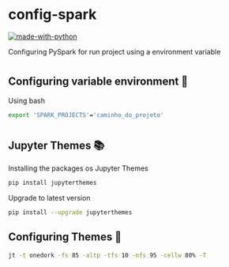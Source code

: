 # config-spark
[![made-with-python](https://img.shields.io/badge/Made%20with-Python-1f425f.svg)](https://www.python.org/)

Configuring PySpark for run project using a environment variable

# 
## **Configuring variable environment 📃**
Using bash
```sh
export 'SPARK_PROJECTS'='caminho_do_projeto'
```

# 
## **Jupyter Themes 📚**
Installing the packages os Jupyter Themes
```sh
pip install jupyterthemes
```
Upgrade to latest version
```sh
pip install --upgrade jupyterthemes
```
## **Configuring Themes 📃**
```sh
jt -t onedork -fs 85 -altp -tfs 10 -nfs 95 -cellw 80% -T
```
